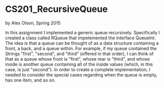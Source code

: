 # CS201_RecursiveQueue

by Alex Olson, Spring 2015

In this assignment I implemented a generic queue recursively. Specifically I created a class called RQueue<E> that impelemented the interface QueueInt<E>. The idea is that a queue can be thought of as a data structure containing a front, a back, and a queue within. For example, if my queue contained the Strings "first", "second", and "third" (offered in that order), I can think of that as a queue whose front is "first", whose rear is "third", and whose inside is another queue containing all of the inside values (which, in this case, is just "second"). In order to create a complete implementation, I needed to consider the special cases regarding when the queue is empty, has one item, and so on.

